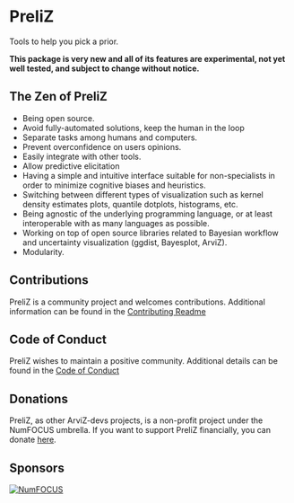 # PreliZ
Tools to help you pick a prior.


**This package is very new and all of its features are experimental, not yet well tested, and subject to change without notice.**

## The Zen of PreliZ
* Being open source. 
* Avoid fully-automated solutions, keep the human in the loop
* Separate tasks among humans and computers.
* Prevent overconfidence on users opinions.
* Easily integrate with other tools.
* Allow predictive elicitation
* Having a simple and intuitive interface suitable for non-specialists in order to minimize cognitive biases and heuristics.
* Switching between different types of visualization such as kernel density estimates plots, quantile dotplots, histograms, etc. 
* Being agnostic of the underlying programming language, or at least interoperable with as many languages as possible.
* Working on top of open source libraries related to Bayesian workflow and uncertainty visualization (ggdist, Bayesplot, ArviZ).
* Modularity.


## Contributions
PreliZ is a community project and welcomes contributions.
Additional information can be found in the [Contributing Readme](https://github.com/arviz-devs/preliz/blob/main/CONTRIBUTING.md)


## Code of Conduct
PreliZ wishes to maintain a positive community. Additional details
can be found in the [Code of Conduct](https://github.com/arviz-devs/preliz/blob/main/CODE_OF_CONDUCT.md)

## Donations
PreliZ, as other ArviZ-devs projects, is a non-profit project under the NumFOCUS umbrella. If you want to support PreliZ financially, you can donate [here](https://numfocus.org/donate-to-arviz).

## Sponsors
[![NumFOCUS](https://www.numfocus.org/wp-content/uploads/2017/07/NumFocus_LRG.png)](https://numfocus.org)
